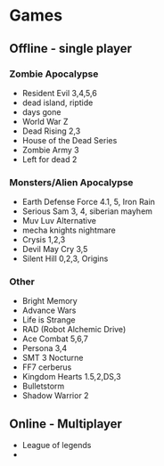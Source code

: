 # Games

## Offline - single player

### Zombie Apocalypse
* Resident Evil 3,4,5,6
* dead island, riptide
* days gone
* World War Z
* Dead Rising 2,3
* House of the Dead Series
* Zombie Army 3
* Left for dead 2

### Monsters/Alien Apocalypse
* Earth Defense Force 4.1, 5, Iron Rain
* Serious Sam 3, 4, siberian mayhem
* Muv Luv Alternative
* mecha knights nightmare
* Crysis 1,2,3
* Devil May Cry 3,5
* Silent Hill 0,2,3, Origins

### Other
* Bright Memory
* Advance Wars
* Life is Strange 
* RAD (Robot Alchemic Drive)
* Ace Combat 5,6,7
* Persona 3,4
* SMT 3 Nocturne
* FF7 cerberus
* Kingdom Hearts 1.5,2,DS,3
* Bulletstorm
* Shadow Warrior 2


## Online - Multiplayer
* League of legends
* 

